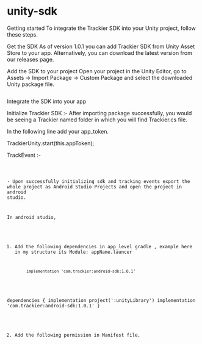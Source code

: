 # unity-sdk
Getting started
To integrate the Trackier SDK into your Unity project, follow these steps.

Get the SDK
As of version 1.0.1 you can add Trackier SDK from Unity Asset Store to your app. Alternatively, you can download the latest version from our releases page.

Add the SDK to your project
Open your project in the Unity Editor, go to Assets → Import Package → Custom Package and select the downloaded Unity package file.
 
<IMAGE>
 
 
Integrate the SDK into your app

Initialize Trackier SDK :-
After importing package successfully, you would be seeing a Trackier named folder in which you will find Trackier.cs file.
 
In the following line add your app_token.
 
  TrackierUnity.start(this.appToken); 
 
 
TrackEvent :-
 
 
  <CODE LEFT>
 
 
·   	Upon successfully initializing sdk and tracking events export the whole project as Android Studio Projects and open the project in android studio.
 
 
In android studio,
 
1. 	Add the following dependencies in app_level gradle , example here in my structure its Module: appName.launcer
 
        	 implementation 'com.trackier:android-sdk:1.0.1’
 
dependencies {
	implementation project(':unityLibrary')
	implementation 'com.trackier:android-sdk:1.0.1'
	}
 
 
 
2. 	Add the following permission in Manifest file,
 
 
	<uses-permission android:name="android.permission.INTERNET" />
	<uses-permission android:name="android.permission.ACCESS_WIFI_STATE" />
	<uses-permission android:name="android.permission.ACCESS_NETWORK_STATE" />
 

 
 
 
 
 
 
 
 
 
 
 
 
 
 
 
 
 
 
 
 
 
 
 


